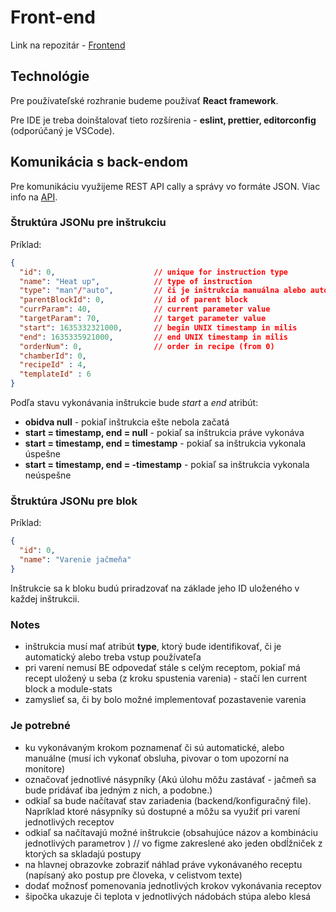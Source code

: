 ---
---

# Front-end

Link na repozitár - [Frontend](https://github.com/smart-brew/frontend)

## Technológie

Pre používateľské rozhranie budeme používať **React framework**.

Pre IDE je treba doinštalovať tieto rozšírenia - **eslint, prettier, editorconfig** (odporúčaný je VSCode).

## Komunikácia s back-endom

Pre komunikáciu využijeme REST API cally a správy vo formáte JSON. Viac info na [API](./api-reference.md).

### Štruktúra JSONu pre inštrukciu

Príklad:

```json
{
  "id": 0,                      // unique for instruction type
  "name": "Heat up",            // type of instruction
  "type": "man"/"auto",         // či je inštrukcia manuálna alebo automatická
  "parentBlockId": 0,           // id of parent block
  "currParam": 40,              // current parameter value
  "targetParam": 70,            // target parameter value
  "start": 1635332321000,       // begin UNIX timestamp in milis
  "end": 1635335921000,         // end UNIX timestamp in milis
  "orderNum": 0,                // order in recipe (from 0)
  "chamberId": 0,
  "recipeId" : 4,
  "templateId" : 6
}
```

Podľa stavu vykonávania inštrukcie bude _start_ a _end_ atribút:

- **obidva null** - pokiaľ inštrukcia ešte nebola začatá
- **start = timestamp, end = null** - pokiaľ sa inštrukcia práve vykonáva
- **start = timestamp, end = timestamp** - pokiaľ sa inštrukcia vykonala úspešne
- **start = timestamp, end = -timestamp** - pokiaľ sa inštrukcia vykonala neúspešne

### Štruktúra JSONu pre blok

Príklad:

```json
{
  "id": 0,
  "name": "Varenie jačmeňa"
}
```

Inštrukcie sa k bloku budú priradzovať na základe jeho ID uloženého v každej inštrukcii.

### Notes

- inštrukcia musí mať atribút **type**, ktorý bude identifikovať, či je automatický alebo
  treba vstup používateľa
- pri varení nemusí BE odpovedať stále s celým receptom, pokiaľ má recept
  uložený u seba (z kroku spustenia varenia) - stačí len current block a module-stats
- zamyslieť sa, či by bolo možné implementovať pozastavenie varenia

### Je potrebné

- ku vykonávaným krokom poznamenať či sú automatické, alebo manuálne (musí ich vykonať obsluha, pivovar o tom upozorní na monitore)
- označovať jednotlivé násypníky (Akú úlohu môžu zastávať - jačmeň sa bude pridávať iba jedným z nich, a podobne.)
- odkiaľ sa bude načítavať stav zariadenia (backend/konfiguračný file). Napríklad ktoré násypníky sú dostupné a môžu sa využiť pri varení jednotlivých receptov
- odkiaľ sa načítavajú možné inštrukcie (obsahujúce názov a kombináciu jednotlivých parametrov ) // vo figme zakreslené ako jeden obdĺžniček z ktorých sa skladajú postupy
- na hlavnej obrazovke zobraziť náhlad práve vykonávaného receptu (napísaný ako postup pre človeka, v celistvom texte)
- dodať možnosť pomenovania jednotlivých krokov vykonávania receptov
- šipočka ukazuje či teplota v jednotlivých nádobách stúpa alebo klesá

